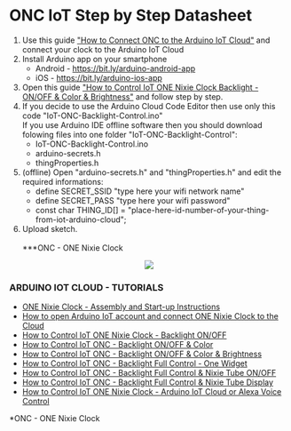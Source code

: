 # ONC IoT Step by Step Datasheet
1. Use this guide <a target="_blank" href="https://www.hackster.io/MarcinSaj/how-to-connect-one-nixie-clock-to-the-arduino-iot-cloud-e85081">"How to Connect ONC to the Arduino IoT Cloud"</a> and connect your clock to the Arduino IoT Cloud
2. Install Arduino app on your smartphone
   - Android - https://bit.ly/arduino-android-app
   - iOS - https://bit.ly/arduino-ios-app
3. Open this guide <a target="_blank" href="https://www.hackster.io/MarcinSaj/iot-one-nixie-clock-arduino-cloud-backlight-brightness-790852">"How to Control IoT ONE Nixie Clock Backlight - ON/OFF & Color & Brightness"</a> and follow step by step.
4. If you decide to use the Arduino Cloud Code Editor then use only this code "IoT-ONC-Backlight-Control.ino" <br/>
If you use Arduino IDE offline software then you should download folowing files into one folder "IoT-ONC-Backlight-Control":
   - IoT-ONC-Backlight-Control.ino
   - arduino-secrets.h
   - thingProperties.h
5. (offline) Open "arduino-secrets.h" and "thingProperties.h" and edit the required informations:
   - define SECRET_SSID "type here your wifi network name"
   - define SECRET_PASS "type here your wifi password"
   - const char THING_ID[] = "place-here-id-number-of-your-thing-from-iot-arduino-cloud";
6. Upload sketch.
<br/><br/>***ONC - ONE Nixie Clock
<p align="center"><img src="https://github.com/marcinsaj/ONE-Nixie-Clock/blob/main/extras/one-nixie-clock-brightness.gif"></p>


### ARDUINO IOT CLOUD - TUTORIALS
- <a target="_blank" href="https://www.hackster.io/MarcinSaj/one-nixie-clock-assembly-and-start-up-instructions-33c2d7">ONE Nixie Clock - Assembly and Start-up Instructions</a>
- <a target="_blank" href="https://www.hackster.io/MarcinSaj/how-to-connect-one-nixie-clock-to-the-arduino-iot-cloud-e85081">How to open Arduino IoT account and connect ONE Nixie Clock to the Cloud</a>
- <a target="_blank" href="https://www.hackster.io/MarcinSaj/iot-one-nixie-clock-arduino-cloud-backlight-on-off-efd9e9">How to Control IoT ONE Nixie Clock - Backlight ON/OFF</a>
- <a target="_blank" href="https://www.hackster.io/MarcinSaj/iot-one-nixie-clock-arduino-cloud-backlight-color-33a5be">How to Control IoT ONC - Backlight ON/OFF & Color</a>
- <a target="_blank" href="https://www.hackster.io/MarcinSaj/iot-one-nixie-clock-arduino-cloud-backlight-brightness-790852">How to Control IoT ONC - Backlight ON/OFF & Color & Brightness</a>
- <a target="_blank" href="https://www.hackster.io/MarcinSaj/iot-one-nixie-clock-arduino-cloud-backlight-control-7992b2">How to Control IoT ONC - Backlight Full Control - One Widget</a>
- <a target="_blank" href="https://www.hackster.io/MarcinSaj/iot-one-nixie-clock-arduino-cloud-backlight-nixie-tube-fe4626">How to Control IoT ONC - Backlight Full Control & Nixie Tube ON/OFF</a>
- <a target="_blank" href="https://www.hackster.io/MarcinSaj/iot-one-nixie-clock-arduino-cloud-backlight-nixie-tube-81f4b5">How to Control IoT ONC - Backlight Full Control & Nixie Tube Display</a>
- <a target="_blank" href="https://www.hackster.io/MarcinSaj/iot-one-nixie-clock-arduino-iot-cloud-alexa-control-85be50">How to Control IoT ONE Nixie Clock - Arduino IoT Cloud or Alexa Voice Control</a>

*ONC - ONE Nixie Clock
